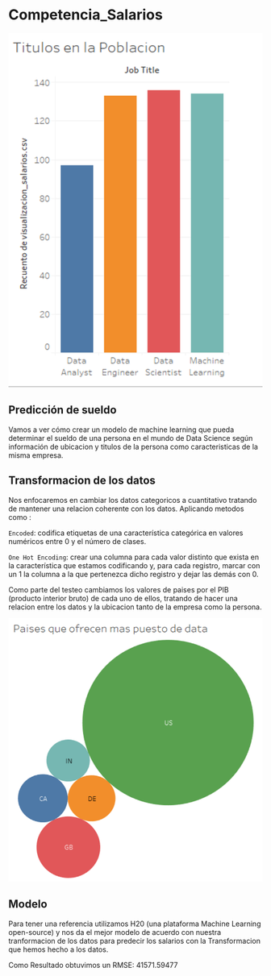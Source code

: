 # Competencia_Salarios
![Distribucion de Titulos de Data](https://github.com/lohe040789/Competencia_Salarios/blob/main/Imagenes/Imagen1.png)

## Predicción de sueldo

Vamos a ver cómo crear un modelo de machine learning que pueda determinar el sueldo de una persona en el mundo de Data Science  según información de ubicacion y titulos de la persona como caracteristicas de la misma empresa.

## Transformacion de los datos

Nos enfocaremos en cambiar los datos categoricos a cuantitativo tratando de mantener una relacion coherente con los datos. Aplicando metodos como :

`Encoded`: codifica etiquetas de una característica categórica en valores numéricos entre 0 y el número de clases.

`One Hot Encoding`: crear una columna para cada valor distinto que exista en la característica que estamos codificando y, para cada registro, marcar con un 1 la columna a la que pertenezca dicho registro y dejar las demás con 0.

Como parte del testeo cambiamos los valores de paises por el PIB (producto interior bruto) de cada uno de ellos, tratando de hacer una relacion entre los datos y la ubicacion tanto de la empresa como la persona.

![Paises que ofrecen mas puestos de data](https://github.com/lohe040789/Competencia_Salarios/blob/main/Imagenes/Imagen2.png)


## Modelo

Para tener una referencia utilizamos H20 (una plataforma Machine Learning open-source) y nos da el mejor modelo de acuerdo con nuestra tranformacion de los datos para predecir los salarios con la Transformacion que hemos hecho a los datos.

Como Resultado obtuvimos un RMSE: 41571.59477